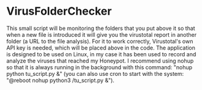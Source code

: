 # VirusFolderChecker

This small script will be monitoring the folders that you put above it so that when a new file is introduced it will give you the virustotal report in another folder (a URL to the file analysis).
For it to work correctly, Virustotal's own API key is needed, which will be placed above in the code.
The application is designed to be used on Linux, in my case it has been used to record and analyze the viruses that reached my Honeypot.
I recommend using nohup so that it is always running in the background with this command: "nohup python tu_script.py &" (you can also use cron to start with the system: "@reboot nohup python3 /tu_script.py &").
